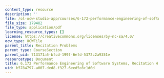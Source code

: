 ```yaml
---
content_type: resource
description: ''
file: /ol-ocw-studio-app/courses/6-172-performance-engineering-of-software-systems-fall-2018/b5784797a007ded8f3276eed5e8c1d0d_MIT6_172F18_rec4sol.pdf
file_size: 179482
file_type: application/pdf
learning_resource_types: []
license: https://creativecommons.org/licenses/by-nc-sa/4.0/
ocw_type: OCWFile
parent_title: Recitation Problems
parent_type: CourseSection
parent_uid: 713171a5-bfcd-199f-6efd-5372c2a9351e
resourcetype: Document
title: 6.172 Performance Engineering of Software Systems, Recitation 4 Solutions
uid: b5784797-a007-ded8-f327-6eed5e8c1d0d
---
```

